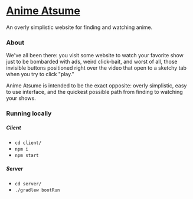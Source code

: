 # [Anime Atsume](https://anime-atsume.azurewebsites.net)

An overly simplistic website for finding and watching anime.

### About

We've all been there: you visit some website to watch your favorite show just to be bombarded with ads, weird click-bait, and worst of all, those invisible buttons positioned right over the video that open to a sketchy tab when you try to click "play."

Anime Atsume is intended to be the exact opposite: overly simplistic, easy to use interface, and the quickest possible path from finding to watching your shows.

### Running locally

##### Client

* `cd client/`
* `npm i`
* `npm start`

##### Server

* `cd server/`
* `./gradlew bootRun`
